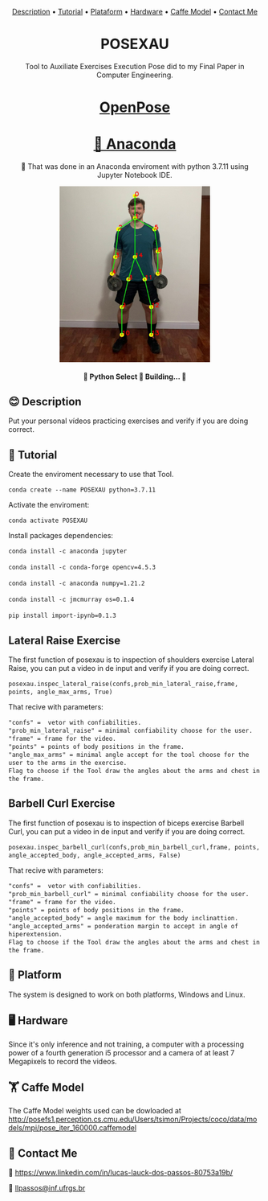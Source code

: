 <p align="center">
  <a href="#blush-description">Description</a> •
  <a href="#book-tutorial">Tutorial</a> •
  <a href="#handshake-platform">Plataform</a> •  
  <a href="#desktop_computer-hardware">Hardware</a> •
  <a href="#weight_lifting-caffe-model">Caffe Model</a> •
  <a href="#art-contact-me">Contact Me</a>
</p>

<h1 align="center">POSEXAU</h1>

<p align="center">Tool to Auxiliate Exercises Execution Pose did to my Final Paper in Computer Engineering.</p>
<h1 align="center">
    <a href="https://github.com/CMU-Perceptual-Computing-Lab/openpose">OpenPose</a>
</h1>
<h1 align="center">
    <a href="https://www.anaconda.com/">🐍 Anaconda</a>
</h1>
<p align="center">🚀 That was done in an Anaconda enviroment with python 3.7.11 using Jupyter Notebook IDE.</p>

<p align="center">
<img src="./images/keypoints.jpg" width="300" height="350" align="center" alt="exemplo imagem">
</p>
<h4 align="center"> 
	🚧  Python Select 🚀 Building...  🚧
</h4>

## :blush: **Description**

Put your personal vídeos practicing exercises and verify if you are doing correct.

## :book: **Tutorial**

Create the enviroment necessary to use that Tool.
```
conda create --name POSEXAU python=3.7.11
```

Activate the enviroment:
```
conda activate POSEXAU
```

Install packages dependencies:
```
conda install -c anaconda jupyter

conda install -c conda-forge opencv=4.5.3

conda install -c anaconda numpy=1.21.2

conda install -c jmcmurray os=0.1.4

pip install import-ipynb=0.1.3
```


## **Lateral Raise Exercise**

The first function of posexau is to inspection of shoulders exercise Lateral Raise, you can put a video in de input and verify if you are doing correct. 


```
posexau.inspec_lateral_raise(confs,prob_min_lateral_raise,frame, points, angle_max_arms, True)
```

That recive with parameters:

```
"confs" =  vetor with confiabilities.
"prob_min_lateral_raise" = minimal confiability choose for the user.
"frame" = frame for the video.
"points" = points of body positions in the frame.
"angle_max_arms" = minimal angle accept for the tool choose for the user to the arms in the exercise.
Flag to choose if the Tool draw the angles about the arms and chest in the frame.
```

## **Barbell Curl Exercise**

The first function of posexau is to inspection of biceps exercise Barbell Curl, you can put a video in de input and verify if you are doing correct. 


```
posexau.inspec_barbell_curl(confs,prob_min_barbell_curl,frame, points, angle_accepted_body, angle_accepted_arms, False)
```

That recive with parameters:

```
"confs" =  vetor with confiabilities.
"prob_min_barbell_curl" = minimal confiability choose for the user.
"frame" = frame for the video.
"points" = points of body positions in the frame.
"angle_accepted_body" = angle maximum for the body inclinattion.
"angle_accepted_arms" = ponderation margin to accept in angle of hiperextension.
Flag to choose if the Tool draw the angles about the arms and chest in the frame.
```

## :handshake: **Platform**

The system is designed to work on both platforms, Windows and Linux. 

## :desktop_computer: **Hardware**
Since it's only inference and not training, a computer with a processing power of a fourth generation i5 processor and a camera of at least 7 Megapixels to record the videos.

## :weight_lifting: **Caffe Model**
The Caffe Model weights used can be dowloaded at
http://posefs1.perception.cs.cmu.edu/Users/tsimon/Projects/coco/data/models/mpi/pose_iter_160000.caffemodel

## :art: **Contact Me**
🔗 https://www.linkedin.com/in/lucas-lauck-dos-passos-80753a19b/

📧 llpassos@inf.ufrgs.br
